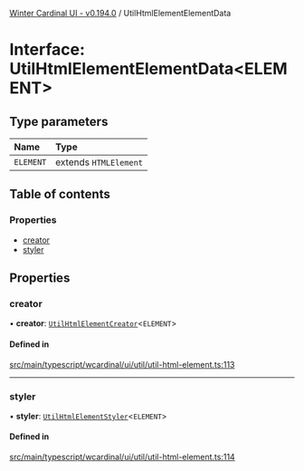 [Winter Cardinal UI - v0.194.0](../index.md) / UtilHtmlElementElementData

# Interface: UtilHtmlElementElementData<ELEMENT\>

## Type parameters

| Name | Type |
| :------ | :------ |
| `ELEMENT` | extends `HTMLElement` |

## Table of contents

### Properties

- [creator](UtilHtmlElementElementData.md#creator)
- [styler](UtilHtmlElementElementData.md#styler)

## Properties

### creator

• **creator**: [`UtilHtmlElementCreator`](../index.md#utilhtmlelementcreator)<`ELEMENT`\>

#### Defined in

[src/main/typescript/wcardinal/ui/util/util-html-element.ts:113](https://github.com/winter-cardinal/winter-cardinal-ui/blob/v0.194.0/src/main/typescript/wcardinal/ui/util/util-html-element.ts#L113)

___

### styler

• **styler**: [`UtilHtmlElementStyler`](../index.md#utilhtmlelementstyler)<`ELEMENT`\>

#### Defined in

[src/main/typescript/wcardinal/ui/util/util-html-element.ts:114](https://github.com/winter-cardinal/winter-cardinal-ui/blob/v0.194.0/src/main/typescript/wcardinal/ui/util/util-html-element.ts#L114)

